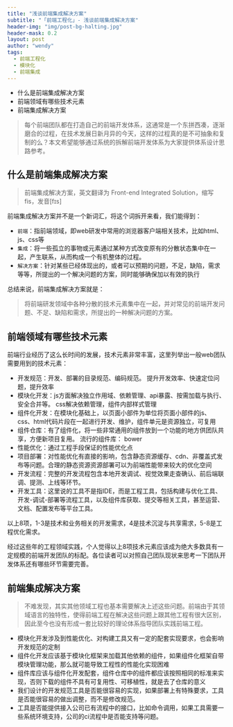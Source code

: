 ```yaml
---
title: "浅谈前端集成解决方案"
subtitle: "「前端工程化」- 浅谈前端集成解决方案"
header-img: "img/post-bg-halting.jpg"
header-mask: 0.2
layout: post
author: "wendy"
tags:
  - 前端工程化
  - 模块化
  - 前端集成
---
```


- 什么是前端集成解决方案
- 前端领域有哪些技术元素
- 前端集成解决方案

> 每个前端团队都在打造自己的前端开发体系，这通常是一个东拼西凑，逐渐磨合的过程，在技术发展日新月异的今天，这样的过程真的是不可抽象和复制的么？本文希望能够通过系统的拆解前端开发体系为大家提供体系设计思路参考。

什么是前端集成解决方案
----------------------
> 前端集成解决方案，英文翻译为 Front-end Integrated Solution，缩写fis，发音[fɪs]

前端集成解决方案并不是一个新词汇，将这个词拆开来看，我们能得到：
- `前端`：指前端领域，即web研发中常用的浏览器客户端相关技术，比如html、js、css等
- `集成`：将一些孤立的事物或元素通过某种方式改变原有的分散状态集中在一起，产生联系，从而构成一个有机整体的过程。
- `解决方案`：针对某些已经体现出的，或者可以预期的问题，不足，缺陷，需求等等，所提出的一个解决问题的方案，同时能够确保加以有效的执行

总结来说，前端集成解决方案就是：
> 将前端研发领域中各种分散的技术元素集中在一起，并对常见的前端开发问题、不足、缺陷和需求，所提出的一种解决问题的方案。


前端领域有哪些技术元素
----------------------

前端行业经历了这么长时间的发展，技术元素非常丰富，这里列举出一般web团队需要用到的技术元素：
-  开发规范：开发、部署的目录规范、编码规范。 提升开发效率、快速定位问题，提升效率
-  模块化开发：js方面解决独立作用域、依赖管理、api暴露、按需加载与执行、安全合并等。 css解决依赖管理，组件内部样式管理
-  组件化开发：在模块化基础上，以页面小部件为单位将页面小部件的js、css、html代码片段在一起进行开发、维护，组件单元是资源独立，可复用
- 组件仓库：有了组件化，将一些非常通用的组件放到一个功能的地方供团队共享，方便新项目复用。 流行的组件库： bower
-  性能优化：通过工程手段保证的性能优化点
-  项目部署：对性能优化有直接的影响，包含静态资源缓存、cdn、非覆盖式发布等问题。合理的静态资源资源部署可以为前端性能带来较大的优化空间
- 开发流程：完整的开发流程包含本地开发调试、视觉效果走查确认、前后端联调、提测、上线等环节。
- 开发工具：这里说的工具不是指IDE，而是工程工具，包括构建与优化工具、开发-调试-部署等流程工具，以及组件库获取、提交等相关工具，甚至运营、文档、配置发布等平台工具。

以上8项，1-3是技术和业务相关的开发需求，4是技术沉淀与共享需求，5-8是工程优化需求。

经过这些年的工程领域实践，个人觉得以上8项技术元素应该成为绝大多数具有一定规模的前端开发团队的标配。各位读者可以对照自己团队现状来思考一下团队开发体系还有哪些环节需要完善。

前端集成解决方案
----------------------

> 不难发现，其实其他领域工程也基本需要解决上述这些问题。前端由于其领域语言的独特性，使得前端工程在解决这些问题上跟其他工程有很大区别，因此至今也没有形成一套比较好的理论体系指导团队实践前端工程。

- 模块化开发涉及到性能优化、对构建工具又有一定的配套实现要求，也会影响开发规范的定制
- 组件化开发应该基于模块化框架来加载其他依赖的组件，如果组件化框架自带模块管理功能，那么就可能导致工程性的性能化实现困难
- 组件库应该与组件化开发配套，组件仓库中的组件都应该按照相同的标准来实现，否则下载的组件不具有可复用性、可移植性，就是去了仓库的意义
- 我们设计的开发规范工具是否能很容易的实现，如果部署上有特殊要求，工具是否能很容易的做出调整，而不是修改规范。
- 工具是否能提供接入公司已有流程中的接口，比如命令调用，如果工具需要一些系统环境支持，公司的ci流程中是否能支持等问题。